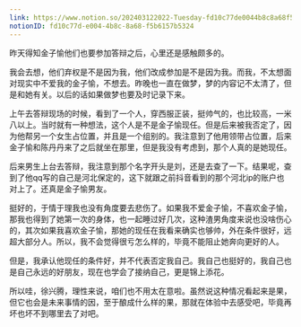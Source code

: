 ```yaml
---
link: https://www.notion.so/202403122022-Tuesday-fd10c77de0044b8c8a68f5b6157b5324
notionID: fd10c77d-e004-4b8c-8a68-f5b6157b5324
---
```

昨天得知金子愉他们也要参加答辩之后，心里还是感触颇多的。

我会去想，他们弃权是不是因为我，他们改成参加是不是因为我。而我，不太想面对现实中不爱我的金子愉，不想去。昨晚也一直在做梦，梦的内容记不太清了，但是和她有关。以后的话如果做梦也要及时记录下来。

上午去答辩现场的时候，看到了一个人，穿西服正装，挺帅气的，也比较高，一米八以上。当时就有一种想法，这个人是不是金子愉现任。但是后来被我否定了，因为他帮另一个女生占位置，并且是一个组别的。我注意到了他用领带占位置，后来金子愉和陈丹丹来了之后就坐在那里，但是我没有考虑到，那个人真的是她现任。

后来男生上台去答辩，我注意到那个名字开头是刘，还是去查了一下。结果呢，查到了他qq写的自己是河北保定的，这下就跟之前抖音看到的那个河北ip的账户也对上了。还真是金子愉男友。

挺好的，于情于理我也没有角度要去悲伤了。如果我不爱金子愉，不喜欢金子愉，那我也得到了她第一次的身体，也一起睡过好几次，这种渣男角度来说也没啥伤心的，其次如果我喜欢金子愉，那她的现任在我看来确实也够帅，外在条件很好，远超大部分人。所以，我不会觉得很亏怎么样的，毕竟不能阻止她奔向更好的人。

但是，我承认他现任的条件好，并不代表否定我自己。我自己也挺好的，我自己也是自己永远的好朋友，现在也学会了接纳自己，更是锦上添花。

所以哇，徐兴腾，理性来说，咱们也不用太在意啦。虽然说这种情况看起来是果，但它也会是未来事情的因，至于酿成什么样的果，那就在体验中去感受吧，毕竟再坏也坏不到哪里去了对吧。